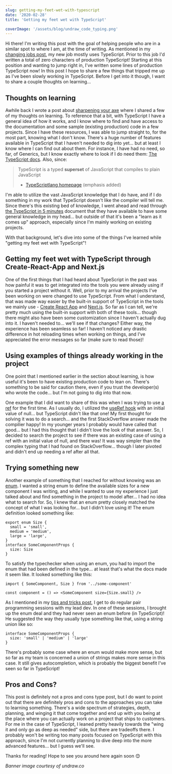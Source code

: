 ```yaml
---
slug: getting-my-feet-wet-with-typescript
date: '2020-02-28'
title: 'Getting my feet wet with TypeScript'

coverImage: '/assets/blog/undraw_code_typing.png'
---
```


Hi there! I'm writing this post with the goal of helping people who are in a
similar spot to where I am, at the time of writing. As mentioned in my
[changing jobs post](https://jnielson.com/jnielson-is-changing-jobs), my new job
mostly uses TypeScript. Prior to this job I'd written a total of zero characters
of production TypeScript! Starting at this position and wanting to jump right
in, I've written some lines of production TypeScript now! In this post I hope to
share a few things that tripped me up as I've been slowly working in TypeScript.
Before I get into it though, I want to share a couple thoughts on learning...

## Thoughts on learning

Awhile back I wrote a post about
[sharpening your axe](https://jnielson.com/sharpen-your-axe) where I shared a
few of my thoughts on learning. To reference that a bit, with TypeScript I have
a general idea of how it works, and I know where to find and have access to the
documentation and some sample (existing production) code in a few projects.
Since I have these resources, I was able to jump straight to, for the most part,
knowing what I don't know. There's a huge number of features available in
TypeScript that I haven't needed to dig into yet... but at least I know where I
can find out about them. For instance, I have had no need, so far, of Generics,
but I know exactly where to look if I do need them:
[The TypeScript docs](TypeScriptlang.org/docs/handbook/generics.html). Also,
since:

> TypeScript is a typed **superset** of JavaScript that compiles to plain
> JavaScript
>
> - [TypeScriptlang homepage](https://typescriptlang.org) (emphasis added)

I'm able to utilize the vast JavaScript knowledge that I do have, and if I do
something in my work that TypeScript doesn't like the compiler will tell me.
Since there's this existing bed of knowledge, I went ahead and read through
[the TypeScript in 5 minutes](https://www.typescriptlang.org/docs/handbook/typescript-in-5-minutes.html)
document that they have available to have some general knowledge in my head...
but outside of that it's been a "learn as it comes up" approach, especially
since I'm mainly working on existing projects.

With that background, let's dive into some of the things I've learned while
"getting my feet wet with TypeScript"!

## Getting my feet wet with TypeScript through Create-React-App and Next.js

One of the first things that I had heard about TypeScript in the past was how
painful it was to get integrated into the tools you were already using if you
started a project without it. Well, prior to my arrival the projects I've been
working on were changed to use TypeScript. From what I understand, that was made
way easier by the built-in support of TypeScript in the tools we mainly use -
[Create React App](https://create-react-app.dev/docs/getting-started/) and
[Next.js](https://nextjs.org). So far as I can tell, we're pretty much using the
built-in support with both of these tools... though there might also have been
some customization since I haven't actually dug into it. I haven't needed to...
we'll see if that changes? Either way, the experience has been seamless so far!
I haven't noticed any drastic difference in hot reloading times when working on
things, and I've appreciated the error messages so far (make sure to read
those)!

## Using examples of things already working in the project

One point that I mentioned earlier in the section about learning, is how useful
it's been to have existing production code to lean on. There's something to be
said for caution there, even if you trust the developer(s) who wrote the code...
but I'm not going to dig into that now.

One example that I did want to share of this was when I was trying to use
[a ref](https://reactjs.org/docs/refs-and-the-dom.html) for the first time. As I
usually do, I utilized the
[useRef hook](https://reactjs.org/docs/hooks-reference.html#useref) with an
initial value of null... but TypeScript didn't like that one! My first thought
for solving it was to do a search... and the first StackOverflow answer made the
compilier happy! In my younger years I probably would have called that good...
but I had this thought that I didn't love the look of that answer. So, I decided
to search the project to see if there was an existing case of using a ref with
an initial value of null, and there was! It was way simpler than the complex
typing that I had found on StackOverflow... though I later pivoted and didn't
end up needing a ref after all that.

## Trying something new

Another example of something that I reached for without knowing was an
[enum](https://www.typescriptlang.org/docs/handbook/enums.html). I wanted a
string enum to define the available sizes for a new component I was writing, and
while I wanted to use my experience I just talked about and find something in
the project to model after... I had no idea what to search for. So, I knew that
an enum pretty closely matched the concept of what I was looking for... but I
didn't love using it! The enum definition looked something like:

```tsx
export enum Size {
  small = 'small',
  medium = 'medium',
  large = 'large',
}
interface SomeComponentProps {
  size: Size
}
```

To satisfy the typechecker when using an enum, you had to import the enum that
had been defined in the type... at least that's what the docs made it seem like.
It looked something like this:

```tsx
import { SomeComponent, Size } from '../some-component'

const component = () => <SomeComponent size={Size.small} />
```

As I mentioned in my
[tips and tricks post](https://jnielson.com/tips-and-tricks-new-thing), I get to
do regular pair programming sessions with my lead dev. In one of these sessions,
I brought up the enum deal and they had never seen an enum before (in
TypeScript)! He suggested the way they usually type something like that, using a
string union like so:

```tsx
interface SomeComponentProps {
  size: 'small' | 'medium' | 'large'
}
```

There's probably some case where an enum would make more sense, but so far as my
team is concerned a union of strings makes more sense in this case. It still
gives autocompletion, which is probably the biggest benefit I've seen so far in
TypeScript!

## Pros and Cons?

This post is definitely not a pros and cons type post, but I do want to point
out that there are definitely pros and cons to the approaches you can take to
learning something. There's a wide spectrum of strategies, depth, planning, and
winging it that come together and end up with you being at the place where you
can actually work on a project that ships to customers. For me in the case of
TypeScript, I leaned pretty heavily towards the "wing it and only go as deep as
needed" side, but there are tradeoffs there. I probably won't be writing too
many posts focused on TypeScript with this approach, since I'm not currently
planning to dive deep into the more advanced features... but I guess we'll see.

Thanks for reading! Hope to see you around here again soon 😊

_Banner image courtesy of undraw.co_
